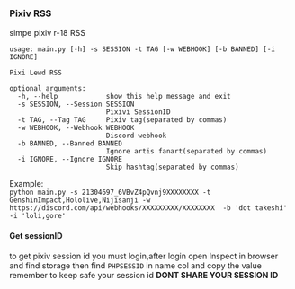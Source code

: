 ### Pixiv RSS
simpe pixiv r-18 RSS  
```
usage: main.py [-h] -s SESSION -t TAG [-w WEBHOOK] [-b BANNED] [-i IGNORE]

Pixi Lewd RSS

optional arguments:
  -h, --help            show this help message and exit
  -s SESSION, --Session SESSION
                        Pixivi SessionID
  -t TAG, --Tag TAG     Pixiv tag(separated by commas)
  -w WEBHOOK, --Webhook WEBHOOK
                        Discord webhook
  -b BANNED, --Banned BANNED
                        Ignore artis fanart(separated by commas)
  -i IGNORE, --Ignore IGNORE
                        Skip hashtag(separated by commas)
```
Example:  
`python main.py -s 21304697_6VBvZ4pQvnj9XXXXXXXX -t GenshinImpact,Hololive,Nijisanji -w https://discord.com/api/webhooks/XXXXXXXXX/XXXXXXXX  -b 'dot takeshi' -i 'loli,gore'`

#### Get sessionID
to get pixiv session id you must login,after login open Inspect in browser and find storage then find `PHPSESSID` in name col and copy the value  
remember to keep safe your session id **DONT SHARE YOUR SESSION ID**